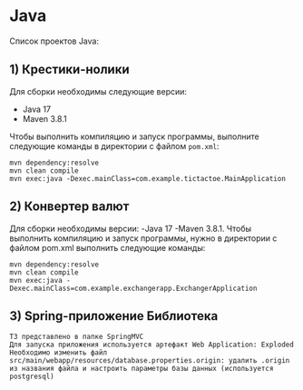 # Java

Список проектов Java:

## **1) Крестики-нолики**

Для сборки необходимы следующие версии:
- Java 17
- Maven 3.8.1

Чтобы выполнить компиляцию и запуск программы, выполните следующие команды в директории с файлом `pom.xml`:

```shell
mvn dependency:resolve
mvn clean compile
mvn exec:java -Dexec.mainClass=com.example.tictactoe.MainApplication
```

## **2) Конвертер валют**
Для сборки необходимы версии: 
-Java 17 
-Maven 3.8.1.
Чтобы выполнить компиляцию и запуск программы, нужно в директории с файлом pom.xml выполнить следующие команды:
```shell
mvn dependency:resolve
mvn clean compile
mvn exec:java -Dexec.mainClass=com.example.exchangerapp.ExchangerApplication
```
## **3) Spring-приложение Библиотека**
```shell
ТЗ представлено в папке SpringMVC
Для запуска приложения используется артефакт Web Application: Exploded
Необходимо изменить файл src/main/webapp/resources/database.properties.origin: удалить .origin из названия файла и настроить параметры базы данных (используется postgresql)
```
